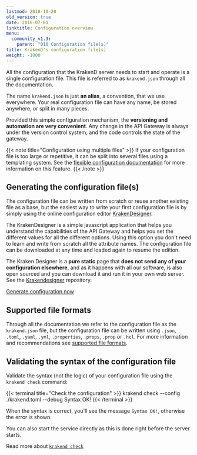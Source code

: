 ```yaml
---
lastmod: 2018-10-20
old_version: true
date: 2016-07-01
linktitle: Configuration overview
menu:
  community_v1.3:
    parent: "010 Configuration file(s)"
title: KrakenD's configuration file(s)
weight: -1000
---
```

All the configuration that the KrakenD server needs to start and operate is a single configuration file. This file is referred to as `krakend.json` through all the documentation.

The name `krakend.json` is just **an alias**, a convention, that we use everywhere. Your real configuration file can have any name, be stored anywhere, or split in many pieces.

Provided this simple configuration mechanism, the **versioning and automation are very convenient**. Any change in the API Gateway is always under the version control system, and the code controls the state of the gateway.


{{< note title="Configuration using multiple files" >}}
If your configuration file is too large or repetitive, it can be split into several files using a templating system. See the [flexible configuration documentation](/docs/v1.3/configuration/flexible-config/) for more information on this feature.
{{< /note >}}


## Generating the configuration file(s)
The configuration file can be written from scratch or reuse another existing file as a base, but the easiest way to write your first configuration file is by simply using the online configuration editor [KrakenDesigner](https://designer.krakend.io/).

The KrakenDesigner is a simple javascript application that helps you understand the capabilities of the API Gateway and helps you set the different values for all the different options. Using this option you don't need to learn and write from scratch all the attribute names. The configuration file can be downloaded at any time and loaded again to resume the edition.

The Kraken Designer is a **pure static** page that **does not send any of your configuration elsewhere**, and as it happens with all our software, is also open sourced and you can download it and run it in your own web server. See the [Krakendesigner](https://github.com/krakendio/krakendesigner) repository.

<a class="btn btn-secondary btn-circle" href="https://designer.krakend.io/">Generate configuration now</a>

## Supported file formats
Through all the documentation we refer to the configuration file as the `krakend.json` file, but the configuration file can be written using `.json`, `.toml`, `.yaml`, `.yml`, `.properties`, `.props`, `.prop` or `.hcl`. For more information and recommendations see [supported file formats](/docs/v1.3/configuration/supported-formats/).

## Validating the syntax of the configuration file
Validate the syntax (not the logic) of your configuration file using the `krakend check` command:

{{< terminal title="Check the configuration" >}}
krakend check --config ./krakend.toml --debug
Syntax OK!
{{< /terminal >}}

When the syntax is correct, you'll see the message `Syntax OK!`, otherwise the error is shown.

You can also start the service directly as this is done right before the server starts.

Read more about [`krakend check`](/docs/v1.3/commands/check/)
